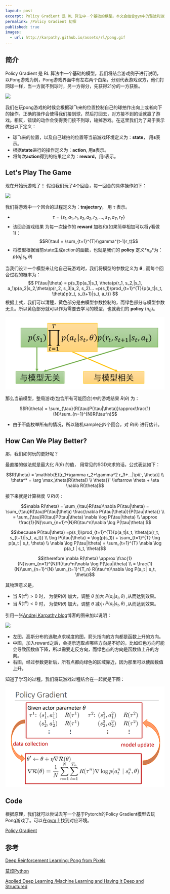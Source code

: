 ```yaml
---
layout: post
excerpt: Policy Gradient 是 RL 算法中一个基础的模型。本文会结合gym中的雅达利游戏Pong-v0做简要的说明。
permalink: /Policy Gradient 初探
published: true
images:
  - url: http://karpathy.github.io/assets/rl/pong.gif
---
```


## 简介
Policy Gradient 是 RL 算法中一个基础的模型。我们将结合游戏例子进行说明，以Pong游戏为例，Pong游戏界面中有左右两个白条，分别代表游戏双方，他们打网球一样，当一方就不到球时，另一方得分，先获得21分的一方获胜。

![](http://karpathy.github.io/assets/rl/pong.gif)

我们在玩pong游戏的时候会根据球飞来的位置控制自己的球拍作出向上或者向下的操作。正确的操作会使得我们接到球，然后打回去，对方接不到的话就赢了游戏。相反，错误的动作会使得我们接不到球，输掉游戏。在这里我们为了易于表示做出以下定义：
- 球飞来的位置，以及自己球拍的位置等当前游戏环境定义为：**state**， 用**s**表示。
- 根据**state**进行的操作定义为：**action**, 用**a**表示。
- 将每次**action**得到的结果定义为：**reward**，用**r**表示。

## Let's Play The Game
现在开始玩游戏了！
假设我们玩了4个回合，每一回合的具体操作如下：

![](http://karpathy.github.io/assets/rl/episodes.png)

我们将游戏中一个回合的过程定义为：**trajectory**， 用 $\tau$ 表示。

- $$\tau = \{s_1, a_1, r_1, s_2, a_2, r_2, ...,s_T, a_T, r_T\}$$
- 该回合游戏结果 为每一次操作的 **reward** 加权和(如果简单相加可以将$\gamma$看做1)：$$R(\tau) = \sum_{t=1}^{T}(\gamma^{t-1}r_t)$$
- 将模型根据当前state生成action的函数，也就是我们的 **policy** 定义*$\pi_\theta$*为：$p(a_t|s_t, \theta)$


当我们设计一个模型来让他自己玩游戏时，我们将模型的参数定义为 **$\theta$** , 而每个回合过程的概率为：
$$
P(\tau|\theta) = p(s_1)p(a_1|s_1, \theta)p(r_1, s_2,|s_1, a_1)p(a_2|s_2,\theta)p(r_2, s_3|a_2, s_2)...
=p(s_1)\prod_{t=1}^{T}{p(a_t|s_t, \theta)p(r_t, s_{t+1}|s_t, a_t)}
$$
根据上式，我们可以清楚，黄色部分是由模型参数控制的，而绿色部分与模型参数无关。所以黄色部分就可以作为需要去学习的模型，也就我们的 **policy** ($\pi_\theta$)。

![](..\images\2018-04-29\TIM20180429170210.png)

那么当前模型，整局游戏(包含所有可能回合)中的游戏结果 $R(\theta)$ 为：

$$R(\theta) = \sum_{\tau}{R(\tau)P(\tau|\theta)}\approx\frac{1}{N}\sum_{n=1}^{N}R(\tau^n)$$

- 由于不能枚举所有的情况，所以随机sample出N个回合，对 $R(\theta)$ 进行估计。

## How Can We Play Better?

那，我们如何玩的更好呢？

最直接的做法就是最大化 $R(\theta)$ 的值， 用常见的SGD来求的话，公式表达如下：

$$R(\theta) = \mathbb{E}[r_1+\gamma r_2+\gamma^2 r_3+...|\pi(·, \theta)] \\ \theta^* = \arg \max_\theta(R(\theta)) \\ \theta{}' \leftarrow \theta + \eta \nabla R(\theta)$$

接下来就是计算梯度 $\nabla R(\theta)$ :

$$\nabla R(\theta) = \sum_{\tau}R(\tau)\nabla P(\tau|\theta) = \sum_{\tau}R(\tau)P(\tau|\theta) \frac{\nabla P(\tau|\theta)}{P(\tau|\theta)} \\ =  \sum_{\tau}R(\tau)P(\tau|\theta) \nabla \log P(\tau|\theta) \\ \approx \frac{1}{N}\sum_{n=1}^{N}R(\tau^n)\nabla \log P(\tau|\theta) $$

$$\because  P(\tau|\theta) =p(s_1)\prod_{t=1}^{T}{p(a_t|s_t, \theta)p(r_t, s_{t+1}|s_t, a_t)} \\ \log P(\tau|\theta) = \log(p(s_1)) + \sum_{t=1}^{T} \log p(a_t | s_t, \theta) \\ \nabla \log P(\tau|\theta) = \sum_{t=1}^{T} \nabla \log p(a_t | s_t, \theta)$$

$$\therefore \nabla R(\theta) \approx \frac{1}{N}\sum_{n=1}^{N}R(\tau^n)\nabla \log P(\tau|\theta) \\ = \frac{1}{N}\sum_{n=1}^{N} \sum_{t=1}^{T_n} R(\tau^n)\nabla \log P(a_t | s_t, \theta)$$

其物理意义是，

- 当 $R(\tau^n) > 0$ 时， 为使$R(\theta)$ 加大，调整 $\theta$ 加大 $P(a_t | s_t, \theta)$ ,从而达到效果。
- 当 $R(\tau^n) < 0$ 时， 为使$R(\theta)$ 加大，调整 $\theta$ 减小 $P(a_t | s_t, \theta)$ ,从而达到效果。

引用一张[Andrej Karpathy blog](http://karpathy.github.io/)博客的图来加以说明：

![](http://karpathy.github.io/assets/rl/pg.png)

- 左图，高斯分布的选取点求梯度的图，箭头指向的方向都是函数上升的方向。
- 中图，加入reward之后，会提示选取点哪些方向是不好的，比如红色方向可能会导致函数值下降，所以需要走反方向，而绿色点的方向是函数值上升的方向。
- 右图，经过参数更新后，所有点都向绿色的区域靠近，因为那里可以使函数值上升。

知道了学习的过程，我们将玩游戏过程结合在一起就是下图：

![](..\images\2018-04-29\TIM20180429213834.png)

## Code

根据原理，我们就可以尝试去写一个基于Pytorch的Policy Gradient模型去玩Pong游戏了。可以在[gym](https://gym.openai.com/)上找到对应环境。

[Policy Gradient](https://github.com/JimLee4530/Policy-Gradient.pytorch)

## 参考

[Deep Reinforcement Learning: Pong from Pixels](http://karpathy.github.io/2016/05/31/rl/)

[莫烦Python](https://morvanzhou.github.io/tutorials/machine-learning/reinforcement-learning/5-1-A-PG/)

[Applied Deep Learning /Machine Learning and Having It Deep and Structured](https://www.csie.ntu.edu.tw/~yvchen/f106-adl/syllabus.html)